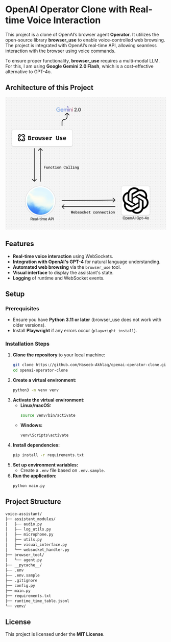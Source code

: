 # OpenAI Operator Clone with Real-time Voice Interaction

This project is a clone of OpenAI’s browser agent **Operator**. It utilizes the open-source library **browser_use** to enable voice-controlled web browsing. The project is integrated with OpenAI’s real-time API, allowing seamless interaction with the browser using voice commands.

To ensure proper functionality, **browser_use** requires a multi-modal LLM. For this, I am using **Google Gemini 2.0 Flash**, which is a cost-effective alternative to GPT-4o.

## Architecture of this Project

![Architecture](https://raw.githubusercontent.com/Haseeb-Akhlaq/openai-operator-clone/refs/heads/main/architecture%20diagram.png)

## Features

- **Real-time voice interaction** using WebSockets.
- **Integration with OpenAI's GPT-4** for natural language understanding.
- **Automated web browsing** via the `browser_use` tool.
- **Visual interface** to display the assistant's state.
- **Logging** of runtime and WebSocket events.

## Setup

### Prerequisites
- Ensure you have **Python 3.11 or later** (browser_use does not work with older versions).
- Install **Playwright** if any errors occur (`playwright install`).

### Installation Steps
1. **Clone the repository** to your local machine:
   ```sh
   git clone https://github.com/Haseeb-Akhlaq/openai-operator-clone.git
   cd openai-operator-clone
   ```
2. **Create a virtual environment:**
   ```sh
   python3 -m venv venv
   ```
3. **Activate the virtual environment:**
   - **Linux/macOS:**
     ```sh
     source venv/bin/activate
     ```
   - **Windows:**
     ```sh
     venv\Scripts\activate
     ```
4. **Install dependencies:**
   ```sh
   pip install -r requirements.txt
   ```
5. **Set up environment variables:**
   - Create a `.env` file based on `.env.sample`.
6. **Run the application:**
   ```sh
   python main.py
   ```

## Project Structure

```
voice-assistant/
├── assistant_modules/
│   ├── audio.py
│   ├── log_utils.py
│   ├── microphone.py
│   ├── utils.py
│   ├── visual_interface.py
│   └── websocket_handler.py
├── browser_tool/
│   └── agent.py
├── __pycache__/
├── .env
├── .env.sample
├── .gitignore
├── config.py
├── main.py
├── requirements.txt
├── runtime_time_table.jsonl
└── venv/
```

## License

This project is licensed under the **MIT License**.
